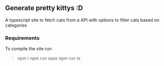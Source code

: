 ## Generate pretty kittys :D

A typescript site to fetch cats from a API with options to filter cats based on categories

### Requirements

To compile the site run
> npm i
> npm run sass
> npm run ts